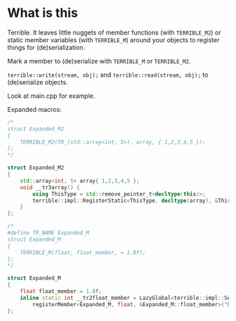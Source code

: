 # What is this
Terrible. It leaves little nuggets of member functions (with `TERRIBLE_M2`) or static member variables (with `TERRIBLE_M`) around your objects to register things for (de)serialization.

Mark a member to (de)serialize with `TERRIBLE_M` or `TERRIBLE_M2`.

`terrible::write(stream, obj);` and `terrible::read(stream, obj);` to (de)serialize objects.

Look at main.cpp for example.

Expanded macros: 
```cpp
/*
struct Expanded_M2
{
    TERRIBLE_M2(TR_(std::array<int, 5>), array, { 1,2,3,4,5 });
};
*/

struct Expanded_M2
{
    std::array<int, 5> array{ 1,2,3,4,5 };
    void __tr3array() {
        using ThisType = std::remove_pointer_t<decltype(this)>;
        terrible::impl::RegisterStatic<ThisType, decltype(array), &ThisType::array>::val;
    }
};
```

```cpp
/*
#define TR_NAME Expanded_M
struct Expanded_M
{
    TERRIBLE_M(float, float_member, = 1.0f);
};
*/

struct Expanded_M
{
    float float_member = 1.0f;
    inline static int __tr2float_member = LazyGlobal<terrible::impl::SerializationRegistration>->
        registerMember<Expanded_M, float, &Expanded_M::float_member>("Expanded_M", "float_member");
};
```
